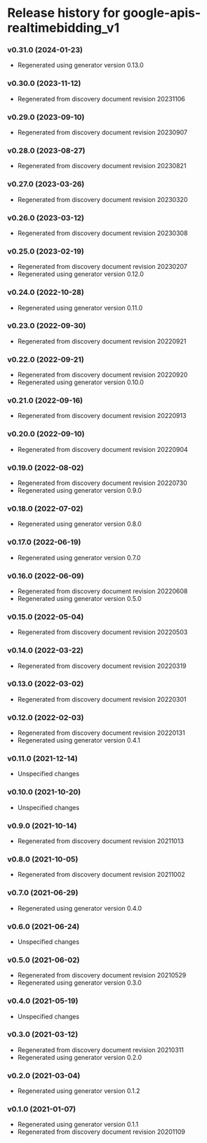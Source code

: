 # Release history for google-apis-realtimebidding_v1

### v0.31.0 (2024-01-23)

* Regenerated using generator version 0.13.0

### v0.30.0 (2023-11-12)

* Regenerated from discovery document revision 20231106

### v0.29.0 (2023-09-10)

* Regenerated from discovery document revision 20230907

### v0.28.0 (2023-08-27)

* Regenerated from discovery document revision 20230821

### v0.27.0 (2023-03-26)

* Regenerated from discovery document revision 20230320

### v0.26.0 (2023-03-12)

* Regenerated from discovery document revision 20230308

### v0.25.0 (2023-02-19)

* Regenerated from discovery document revision 20230207
* Regenerated using generator version 0.12.0

### v0.24.0 (2022-10-28)

* Regenerated using generator version 0.11.0

### v0.23.0 (2022-09-30)

* Regenerated from discovery document revision 20220921

### v0.22.0 (2022-09-21)

* Regenerated from discovery document revision 20220920
* Regenerated using generator version 0.10.0

### v0.21.0 (2022-09-16)

* Regenerated from discovery document revision 20220913

### v0.20.0 (2022-09-10)

* Regenerated from discovery document revision 20220904

### v0.19.0 (2022-08-02)

* Regenerated from discovery document revision 20220730
* Regenerated using generator version 0.9.0

### v0.18.0 (2022-07-02)

* Regenerated using generator version 0.8.0

### v0.17.0 (2022-06-19)

* Regenerated using generator version 0.7.0

### v0.16.0 (2022-06-09)

* Regenerated from discovery document revision 20220608
* Regenerated using generator version 0.5.0

### v0.15.0 (2022-05-04)

* Regenerated from discovery document revision 20220503

### v0.14.0 (2022-03-22)

* Regenerated from discovery document revision 20220319

### v0.13.0 (2022-03-02)

* Regenerated from discovery document revision 20220301

### v0.12.0 (2022-02-03)

* Regenerated from discovery document revision 20220131
* Regenerated using generator version 0.4.1

### v0.11.0 (2021-12-14)

* Unspecified changes

### v0.10.0 (2021-10-20)

* Unspecified changes

### v0.9.0 (2021-10-14)

* Regenerated from discovery document revision 20211013

### v0.8.0 (2021-10-05)

* Regenerated from discovery document revision 20211002

### v0.7.0 (2021-06-29)

* Regenerated using generator version 0.4.0

### v0.6.0 (2021-06-24)

* Unspecified changes

### v0.5.0 (2021-06-02)

* Regenerated from discovery document revision 20210529
* Regenerated using generator version 0.3.0

### v0.4.0 (2021-05-19)

* Unspecified changes

### v0.3.0 (2021-03-12)

* Regenerated from discovery document revision 20210311
* Regenerated using generator version 0.2.0

### v0.2.0 (2021-03-04)

* Regenerated using generator version 0.1.2

### v0.1.0 (2021-01-07)

* Regenerated using generator version 0.1.1
* Regenerated from discovery document revision 20201109


